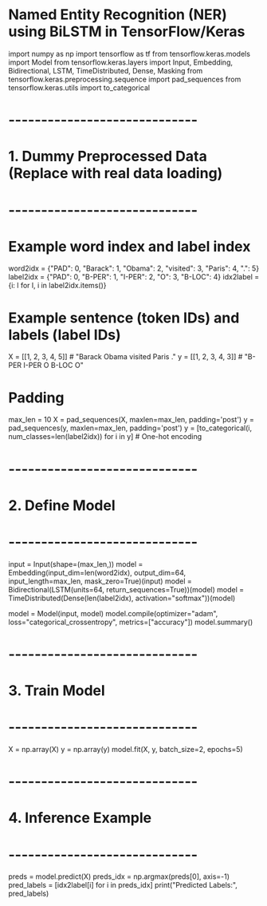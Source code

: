 # Named Entity Recognition (NER) using BiLSTM in TensorFlow/Keras
import numpy as np
import tensorflow as tf
from tensorflow.keras.models import Model
from tensorflow.keras.layers import Input, Embedding, Bidirectional, LSTM, TimeDistributed, Dense, Masking
from tensorflow.keras.preprocessing.sequence import pad_sequences
from tensorflow.keras.utils import to_categorical

# -----------------------------
# 1. Dummy Preprocessed Data (Replace with real data loading)
# -----------------------------
# Example word index and label index
word2idx = {"PAD": 0, "Barack": 1, "Obama": 2, "visited": 3, "Paris": 4, ".": 5}
label2idx = {"PAD": 0, "B-PER": 1, "I-PER": 2, "O": 3, "B-LOC": 4}
idx2label = {i: l for l, i in label2idx.items()}

# Example sentence (token IDs) and labels (label IDs)
X = [[1, 2, 3, 4, 5]]  # "Barack Obama visited Paris ."
y = [[1, 2, 3, 4, 3]]  # "B-PER I-PER O B-LOC O"

# Padding
max_len = 10
X = pad_sequences(X, maxlen=max_len, padding='post')
y = pad_sequences(y, maxlen=max_len, padding='post')
y = [to_categorical(i, num_classes=len(label2idx)) for i in y]  # One-hot encoding

# -----------------------------
# 2. Define Model
# -----------------------------
input = Input(shape=(max_len,))
model = Embedding(input_dim=len(word2idx), output_dim=64, input_length=max_len, mask_zero=True)(input)
model = Bidirectional(LSTM(units=64, return_sequences=True))(model)
model = TimeDistributed(Dense(len(label2idx), activation="softmax"))(model)

model = Model(input, model)
model.compile(optimizer="adam", loss="categorical_crossentropy", metrics=["accuracy"])
model.summary()

# -----------------------------
# 3. Train Model
# -----------------------------
X = np.array(X)
y = np.array(y)
model.fit(X, y, batch_size=2, epochs=5)

# -----------------------------
# 4. Inference Example
# -----------------------------
preds = model.predict(X)
preds_idx = np.argmax(preds[0], axis=-1)
pred_labels = [idx2label[i] for i in preds_idx]
print("Predicted Labels:", pred_labels)
